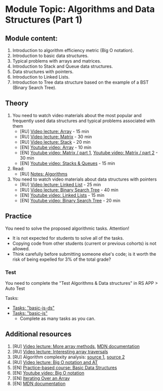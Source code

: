 # Module Topic: Algorithms and Data Structures (Part 1)

## Module content:

1. Introduction to algorithm efficiency metric (Big O notation).
2. Introduction to basic data structures.
3. Typical problems with arrays and matrices.
4. Introduction to Stack and Queue data structures.
5. Data structures with pointers.
6. Introduction to Linked Lists.
7. Introduction to Tree data structure based on the example of a BST (Binary Search Tree).

## Theory

1. You need to watch video materials about the most popular and frequently used data structures and typical problems associated with them
   - [RU] [Video lecture: Array](https://youtu.be/Jvm4ShU86yw) - 15 min
   - [RU] [Video lecture: Matrix](https://youtu.be/r8uHNxrfCwc) - 30 min
   - [RU] [Video lecture: Stack](https://youtu.be/TqlSlaMak8Y) - 20 min
   - [EN] [Youtube video: Array](https://youtu.be/txjmvEPlAtU?si=Y2sO3jcBcwR5NjLi) - 10 min
   - [EN] [Youtube video: Matrix / part 1](https://youtu.be/CDpJ4PIWAlE?si=jgFFSNyyZOKOiPY8), [Youtube video: Matrix / part 2](https://youtu.be/ajSXu2D2gzg?si=342sreFA-oqZcEQg) - 30 min
   - [EN] [Youtube video: Stacks & Queues](https://www.youtube.com/watch?v=1AJ4ldcH2t4) - 15 min
2. Read:
   - [RU] [Notes: Algorithms](https://github.com/rolling-scopes-school/tasks/blob/master/tasks/materials/algorithms.md)
3. You need to watch video materials about data structures with pointers
   - [RU] [Video lecture: Linked List](https://youtu.be/NpcHTBOAId0) - 25 min
   - [RU] [Video lecture: Binary Search Tree](https://youtu.be/fnqUD4FTE5Q) - 40 min
   - [EN] [Youtube video: Linked Lists](https://www.youtube.com/watch?v=ChWWEncl76Y) - 15 min
   - [EN] [Youtube video: Binary Search Tree](https://www.youtube.com/watch?v=6JeuJRqKJrI) - 20 min

## Practice

You need to solve the proposed algorithmic tasks.
Attention!

- It is not expected for students to solve all of the tasks.
- Copying code from other students (current or previous cohorts) is not allowed.
- Think carefully before submitting someone else's code; is it worth the risk of being expelled for 3% of the total grade?

### Test

You need to complete the "Test Algorithms & Data structures" in RS APP > Auto Test

Tasks:

- [Tasks: "basic-js-ds"](https://github.com/AlreadyBored/basic-js-ds)
- [Tasks: "basic-js"](https://github.com/AlreadyBored/basic-js)
  - Complete as many tasks as you can.

## Additional resources

1. [RU] [Video lecture: More array methods](https://youtu.be/d8c-JgbpMHs), [MDN documentation](https://developer.mozilla.org/ru/docs/Web/JavaScript/Reference/Global_Objects/Array)
2. [RU] [Video lecture: Interesting array traversals](https://youtu.be/jM7aTyncf8Y)
3. [RU] Algorithm complexity analysis: [source 1](https://tproger.ru/articles/computational-complexity-explained/), [source 2](https://tproger.ru/translations/algorithms-and-data-structures/)
4. [RU] [Video lecture: Big O notation and AT](https://www.youtube.com/watch?v=luExFPwQVOY)
5. [EN] [Practice-based course: Basic Data Structures](https://www.freecodecamp.org/learn/javascript-algorithms-and-data-structures/#basic-data-structures)
6. [EN] [Youtube video: Big O notation](https://youtu.be/3yUuo7TqMW8?si=00nLTn2st0Ntxgx7)
7. [EN] [Iterating Over an Array](https://javascript.plainenglish.io/understanding-the-different-ways-of-iterating-over-an-array-in-javascript-26851399c531)
8. [EN] [MDN documentation](https://developer.mozilla.org/en-US/docs/Web/JavaScript/Reference/Global_Objects/Array)
